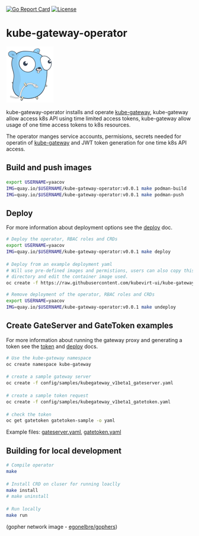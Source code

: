 [![Go Report Card](https://goreportcard.com/badge/github.com/kubevirt-ui/kube-gateway-operator)](https://goreportcard.com/report/github.com/kubevirt-ui/kube-gateway-operator)
[![License](https://img.shields.io/badge/License-Apache%202.0-blue.svg)](https://opensource.org/licenses/Apache-2.0)

# kube-gateway-operator

![alt gopher network](https://raw.githubusercontent.com/kubevirt-ui/kube-gateway/main/docs/network-side.png)

kube-gateway-operator installs and operate [kube-gateway](https://github.com/kubevirt-ui/kube-gateway), kube-gateway allow access k8s API using time limited access tokens, kube-gateway allow usage of one time access tokens to k8s resources.

The operator manges service accounts, permisions, secrets needed for operatin of [kube-gateway](https://github.com/kubevirt-ui/kube-gateway) and JWT token generation for one time k8s API access.

## Build and push images

```bash
export USERNAME=yaacov
IMG=quay.io/$USERNAME/kube-gateway-operator:v0.0.1 make podman-build
IMG=quay.io/$USERNAME/kube-gateway-operator:v0.0.1 make podman-push
```

## Deploy

For more information about deployment options see the [deploy](/docs/deploy.md) doc.

```bash
# Deploy the operator, RBAC roles and CRDs
export USERNAME=yaacov
IMG=quay.io/$USERNAME/kube-gateway-operator:v0.0.1 make deploy

# Deploy from an example deployment yaml
# Will use pre-defined images and permistions, users can also copy this file to local
# directory and edit the container image used.
oc create -f https://raw.githubusercontent.com/kubevirt-ui/kube-gateway-operator/main/deploy/kube-gateway-operator.yaml
```

```bash
# Remove deployment of the operator, RBAC roles and CRDs
export USERNAME=yaacov
IMG=quay.io/$USERNAME/kube-gateway-operator:v0.0.1 make undeploy
```

## Create GateServer and GateToken examples

For more information about running the gateway proxy and generating a token see the [token](/docs/token.md) and [deploy](/docs/deploy.md#starting-a-gateway) docs.

```bash
# Use the kube-gateway namespace
oc create namespace kube-gateway

# create a sample gateway server
oc create -f config/samples/kubegateway_v1beta1_gateserver.yaml

# create a sample token request
oc create -f config/samples/kubegateway_v1beta1_gatetoken.yaml

# check the token
oc get gatetoken gatetoken-sample -o yaml
```
Example files:
[gateserver.yaml](/config/samples/kubegateway_v1beta1_gateserver.yaml),
[gatetoken.yaml](/config/samples/kubegateway_v1beta1_gatetoken.yaml)

## Building for local development

```bash
# Compile operator
make

# Install CRD on cluser for running loaclly
make install
# make uninstall

# Run locally
make run
```

(gopher network image - [egonelbre/gophers](https://github.com/egonelbre/gophers))
